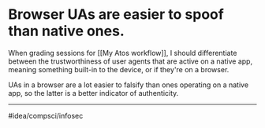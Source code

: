 # Browser UAs are easier to spoof than native ones.
When grading sessions for [[My Atos workflow]], I should differentiate between the trustworthiness of user agents that are active on a native app, meaning something built-in to the device, or if they're on a browser.

UAs in a browser are a lot easier to falsify than ones operating on a native app, so the latter is a better indicator of authenticity. 

---
#idea/compsci/infosec